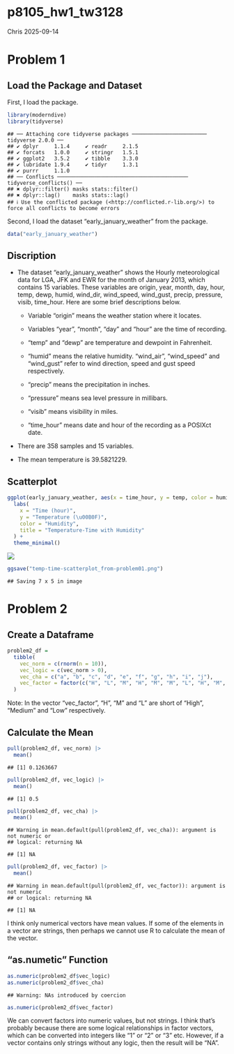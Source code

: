 p8105_hw1_tw3128
================
Chris
2025-09-14

# Problem 1

## Load the Package and Dataset

First, I load the package.

``` r
library(moderndive)
library(tidyverse)
```

    ## ── Attaching core tidyverse packages ──────────────────────── tidyverse 2.0.0 ──
    ## ✔ dplyr     1.1.4     ✔ readr     2.1.5
    ## ✔ forcats   1.0.0     ✔ stringr   1.5.1
    ## ✔ ggplot2   3.5.2     ✔ tibble    3.3.0
    ## ✔ lubridate 1.9.4     ✔ tidyr     1.3.1
    ## ✔ purrr     1.1.0     
    ## ── Conflicts ────────────────────────────────────────── tidyverse_conflicts() ──
    ## ✖ dplyr::filter() masks stats::filter()
    ## ✖ dplyr::lag()    masks stats::lag()
    ## ℹ Use the conflicted package (<http://conflicted.r-lib.org/>) to force all conflicts to become errors

Second, I load the dataset “early_january_weather” from the package.

``` r
data("early_january_weather")
```

## Discription

- The dataset “early_january_weather” shows the Hourly meteorological
  data for LGA, JFK and EWR for the month of January 2013, which
  contains 15 variables. These variables are origin, year, month, day,
  hour, temp, dewp, humid, wind_dir, wind_speed, wind_gust, precip,
  pressure, visib, time_hour. Here are some brief descriptions below.

  - Variable “origin” means the weather station where it locates.

  - Variables “year”, “month”, “day” and “hour” are the time of
    recording.

  - “temp” and “dewp” are temperature and dewpoint in Fahrenheit.

  - “humid” means the relative humidity. “wind_air”, “wind_speed” and
    “wind_gust” refer to wind direction, speed and gust speed
    respectively.

  - “precip” means the precipitation in inches.

  - “pressure” means sea level pressure in millibars.

  - “visib” means visibility in miles.

  - “time_hour” means date and hour of the recording as a POSIXct date.

- There are 358 samples and 15 variables.

- The mean temperature is 39.5821229.

## Scatterplot

``` r
ggplot(early_january_weather, aes(x = time_hour, y = temp, color = humid)) +           geom_point() + 
  labs(
    x = "Time (hour)",
    y = "Temperature (\u00B0F)",
    color = "Humidity",
    title = "Temperature-Time with Humidity"
  ) +
  theme_minimal()
```

![](p8105_hw1_tw3128_files/figure-gfm/unnamed-chunk-2-1.png)<!-- -->

``` r
ggsave("temp-time-scatterplot_from-problem01.png")
```

    ## Saving 7 x 5 in image

# Problem 2

## Create a Dataframe

``` r
problem2_df = 
  tibble(
    vec_norm = c(rnorm(n = 10)),
    vec_logic = c(vec_norm > 0),
    vec_cha = c("a", "b", "c", "d", "e", "f", "g", "h", "i", "j"),
    vec_factor = factor(c("H", "L", "M", "H", "M", "M", "L", "H", "M", "L"))
  )
```

Note: In the vector “vec_factor”, “H”, “M” and “L” are short of “High”,
“Medium” and “Low” respectively.

## Calculate the Mean

``` r
pull(problem2_df, vec_norm) |>
  mean()
```

    ## [1] 0.1263667

``` r
pull(problem2_df, vec_logic) |>
  mean()
```

    ## [1] 0.5

``` r
pull(problem2_df, vec_cha) |>
  mean()
```

    ## Warning in mean.default(pull(problem2_df, vec_cha)): argument is not numeric or
    ## logical: returning NA

    ## [1] NA

``` r
pull(problem2_df, vec_factor) |>
  mean()
```

    ## Warning in mean.default(pull(problem2_df, vec_factor)): argument is not numeric
    ## or logical: returning NA

    ## [1] NA

I think only numerical vectors have mean values. If some of the elements
in a vector are strings, then perhaps we cannot use R to calculate the
mean of the vector.

## “as.numetic” Function

``` r
as.numeric(problem2_df$vec_logic)
as.numeric(problem2_df$vec_cha)
```

    ## Warning: NAs introduced by coercion

``` r
as.numeric(problem2_df$vec_factor)
```

We can convert factors into numeric values, but not strings. I think
that’s probably because there are some logical relationships in factor
vectors, which can be converted into integers like “1” or “2” or “3”
etc. However, if a vector contains only strings without any logic, then
the result will be “NA”.
